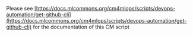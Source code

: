Please see [https://docs.mlcommons.org/cm4mlops/scripts/devops-automation/get-github-cli](https://docs.mlcommons.org/cm4mlops/scripts/devops-automation/get-github-cli) for the documentation of this CM script
